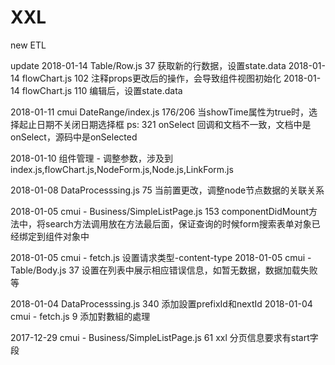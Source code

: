 # XXL
new ETL

update 
2018-01-14 Table/Row.js 37  获取新的行数据，设置state.data
2018-01-14 flowChart.js 102 注释props更改后的操作，会导致组件视图初始化
2018-01-14 flowChart.js 110 编辑后，设置state.data

2018-01-11 cmui DateRange/index.js 176/206 当showTime属性为true时，选择起止日期不关闭日期选择框
ps: 321 onSelect 回调和文档不一致，文档中是onSelect，源码中是onSelected

2018-01-10 组件管理 - 调整参数，涉及到index.js,flowChart.js,NodeForm.js,Node.js,LinkForm.js

2018-01-08 DataProcesssing.js 75  当前置更改，调整node节点数据的关联关系
 
2018-01-05 cmui - Business/SimpleListPage.js 153   componentDidMount方法中，将search方法调用放在方法最后面，保证查询的时候form搜索表单对象已经绑定到组件对象中

2018-01-05 cmui - fetch.js         设置请求类型-content-type
2018-01-05 cmui - Table/Body.js 37 设置在列表中展示相应错误信息，如暂无数据，数据加载失败等

2018-01-04 DataProcesssing.js 340 添加設置prefixId和nextId
2018-01-04 cmui - fetch.js 9      添加對數組的處理

2017-12-29 cmui - Business/SimpleListPage.js 61   xxl 分页信息要求有start字段
